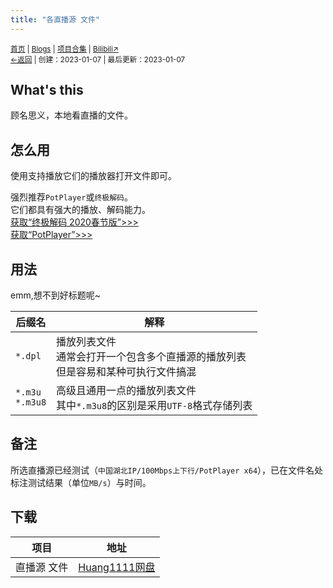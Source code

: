 ```yaml
---
title: "各直播源 文件"
---
```

<small><a href="/">首页</a> | <a href="/blogs">Blogs</a> | <a href="/Project">项目合集</a> | <a href="https://space.bilibili.com/1987247870">Bilibili↗</a><br><a href="../">←返回</a> |
 创建：2023-01-07 | 最后更新：2023-01-07</small><br>

## What's this
顾名思义，本地看直播的文件。
## 怎么用
使用支持播放它们的播放器打开文件即可。

强烈推荐`PotPlayer`或`终极解码`。<br>
它们都具有强大的播放、解码能力。<br>
[获取“终极解码 2020春节版”>>>](https://pan.huang1111.cn/s/2Q4XTN?path=%2F%E5%AA%92%E4%BD%93%E6%92%AD%E6%94%BE%E5%99%A8)<br>
[获取“PotPlayer”>>>](https://potplayer.tv/)<br>
## 用法
emm,想不到好标题呢~

|后缀名|解释|
|-|-|
|`*.dpl`|播放列表文件<br>通常会打开一个包含多个直播源的播放列表<br>但是容易和某种可执行文件搞混|
|`*.m3u`<br>`*.m3u8`|高级且通用一点的播放列表文件<br>其中`*.m3u8`的区别是采用`UTF-8`格式存储列表|

## 备注
所选直播源已经测试（`中国湖北IP/100Mbps上下行/PotPlayer x64`），已在文件名处标注测试结果（单位`MB/s`）与时间。
## 下载

|项目|地址|
|-|-|
|直播源 文件|[Huang1111网盘](https://pan.huang1111.cn/s/2Q4XTN?path=%2F%E5%AA%92%E4%BD%93%E6%92%AD%E6%94%BE%E5%99%A8%2F%E6%B5%81%E5%AA%92%E4%BD%93%E6%BA%90%EF%BC%88%E5%9C%A8%E6%B9%96%E5%8C%97IP%E3%80%81Potplayer%20x64%E4%B8%8B%E6%B5%8B%E8%AF%95%EF%BC%8C%E5%8D%95%E4%BD%8D%20MB%E6%AF%8F%E7%A7%92%20%EF%BC%89)|

